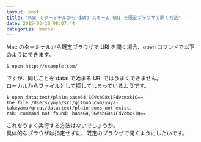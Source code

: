 ```yaml
---
layout: post
title: "Mac でターミナルから data スキーム URI を既定ブラウザで開く方法"
date: 2015-03-10 08:07:44
categories: macos
---
```

<p>Mac のターミナルから既定ブラウザで URI を開く場合、open コマンドで以下のようにできます。</p>

<pre><code>$ open http://example.com/
</code></pre>

<p>ですが、同じことを data: で始まる URI ではうまくできません。<br>
ローカルからファイルとして探してしまっているようです。</p>

<pre><code>$ open data:text/plain;base64,SGVsbG8sIFdvcmxkIQ==
The file /Users/yuya/src/github.com/yuya-takeyama/qrcat/data:text/plain does not exist.
zsh: command not found: base64,SGVsbG8sIFdvcmxkIQ==
</code></pre>

<p>これをうまく実行する方法はないでしょうか。<br>
具体的なブラウザは指定せずに、既定のブラウザで開くようにしたいです。</p>
